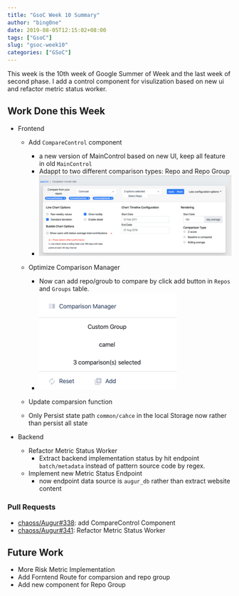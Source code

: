 ```yaml
---
title: "GsoC Week 10 Summary"
author: "bing0ne"
date: 2019-08-05T12:15:02+08:00
tags: ["GsoC"]
slug: "gsoc-week10"
categories: ["GSoC"]
---
```


This week is the 10th week of Google Summer of Week and the last week of second phase. I add a control component for visulization based on new ui and refactor metric status worker. 

<!--more-->


## Work Done this Week

- Frontend
    - Add `CompareControl` component
        - a new version of MainControl based on new UI, keep all feature in old `MainControl`
        - Adappt to two different comparison types: Repo and Repo Group
        - ![table](CompareControl.png)

    - Optimize Comparison Manager
      - Now can add repo/groub to compare by click add button in `Repos` and `Groups` table.
      - ![compMan](compManager.png)
    - Update comparsion function 
    - Only Persist state path `common/cahce` in the local Storage now rather than persist all state
  
- Backend
  - Refactor Metric Status Worker
    - Extract backend implementation status by hit endpoint `batch/metadata` instead of pattern source code by regex.
  - Implement new Metric Status Endpoint
    - now endpoint data source is `augur_db` rather than extract website content

### Pull Requests
- [chaoss/Augur#338](https://github.com/chaoss/augur/pull/338): add CompareControl Component
- [chaoss/Augur#341](https://github.com/chaoss/augur/pull/341): Refactor Metric Status Worker



## Future Work 
- More Risk Metric Implementation 
- Add Forntend Route for comparsion and repo group
- Add new component for Repo Group 